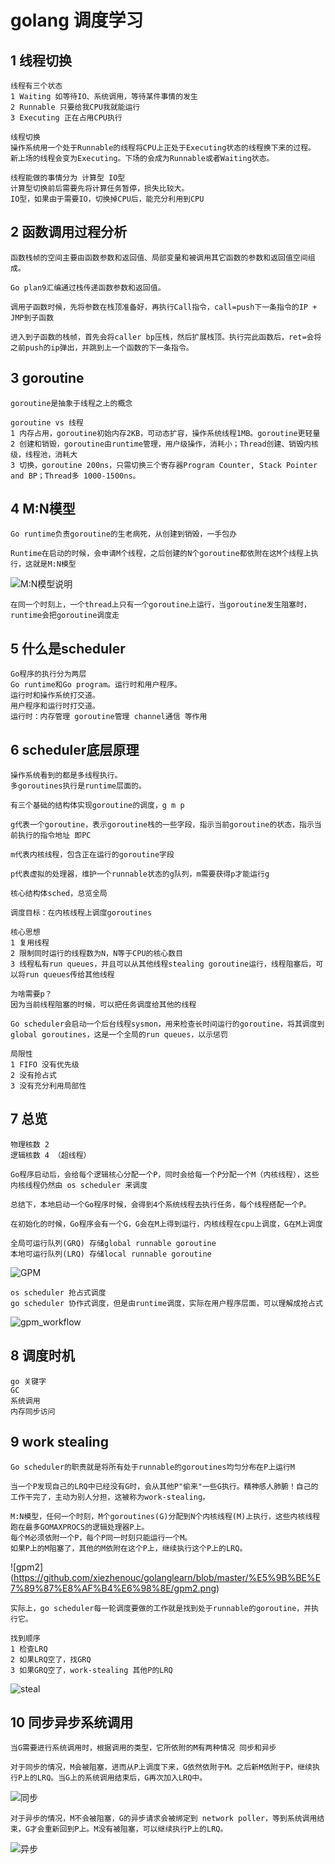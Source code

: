 # golang 调度学习

## 1 线程切换
```golang
线程有三个状态
1 Waiting 如等待IO、系统调用，等待某件事情的发生
2 Runnable 只要给我CPU我就能运行
3 Executing 正在占用CPU执行

线程切换
操作系统用一个处于Runnable的线程将CPU上正处于Executing状态的线程换下来的过程。
新上场的线程会变为Executing。下场的会成为Runnable或者Waiting状态。

线程能做的事情分为 计算型 IO型
计算型切换前后需要先将计算任务暂停，损失比较大。
IO型，如果由于需要IO，切换掉CPU后，能充分利用到CPU
```

## 2 函数调用过程分析
```
函数栈帧的空间主要由函数参数和返回值、局部变量和被调用其它函数的参数和返回值空间组成。

Go plan9汇编通过栈传递函数参数和返回值。

调用子函数时候，先将参数在栈顶准备好，再执行Call指令，call=push下一条指令的IP + JMP到子函数

进入到子函数的栈帧，首先会将caller bp压栈，然后扩展栈顶。执行完此函数后，ret=会将之前push的ip弹出，并跳到上一个函数的下一条指令。
```

## 3 goroutine
```
goroutine是抽象于线程之上的概念

goroutine vs 线程
1 内存占用，goroutine初始内存2KB，可动态扩容，操作系统线程1MB。goroutine更轻量
2 创建和销毁，goroutine由runtime管理，用户级操作，消耗小；Thread创建、销毁内核级，线程池，消耗大
3 切换，goroutine 200ns，只需切换三个寄存器Program Counter, Stack Pointer and BP；Thread多 1000-1500ns。
```

## 4 M:N模型
```
Go runtime负责goroutine的生老病死，从创建到销毁，一手包办

Runtime在启动的时候，会申请M个线程，之后创建的N个goroutine都依附在这M个线程上执行，这就是M:N模型
```

![M:N模型说明](https://github.com/xiezhenouc/golanglearn/blob/master/%E5%9B%BE%E7%89%87%E8%AF%B4%E6%98%8E/MN%E6%A8%A1%E5%9E%8B.png)

```
在同一个时刻上，一个thread上只有一个goroutine上运行，当goroutine发生阻塞时，runtime会把goroutine调度走
```

## 5 什么是scheduler
```
Go程序的执行分为两层
Go runtime和Go program。运行时和用户程序。
运行时和操作系统打交道。
用户程序和运行时打交道。
运行时：内存管理 goroutine管理 channel通信 等作用
```

## 6 scheduler底层原理
```
操作系统看到的都是多线程执行。
多goroutines执行是runtime层面的。

有三个基础的结构体实现goroutine的调度，g m p

g代表一个goroutine，表示goroutine栈的一些字段，指示当前goroutine的状态，指示当前执行的指令地址 即PC

m代表内核线程，包含正在运行的goroutine字段

p代表虚拟的处理器，维护一个runnable状态的g队列，m需要获得p才能运行g

核心结构体sched，总览全局

调度目标：在内核线程上调度goroutines

核心思想
1 复用线程
2 限制同时运行的线程数为N，N等于CPU的核心数目
3 线程私有run queues，并且可以从其他线程stealing goroutine运行，线程阻塞后，可以将run queues传给其他线程

为啥需要p？
因为当前线程阻塞的时候，可以把任务调度给其他的线程

Go scheduler会启动一个后台线程sysmon，用来检查长时间运行的goroutine，将其调度到global goroutines，这是一个全局的run queues，以示惩罚

局限性
1 FIFO 没有优先级
2 没有抢占式
3 没有充分利用局部性
```

## 7 总览
```
物理核数 2 
逻辑核数 4 （超线程）

Go程序启动后，会给每个逻辑核心分配一个P，同时会给每一个P分配一个M（内核线程），这些内核线程仍然由 os scheduler 来调度

总结下，本地启动一个Go程序时候，会得到4个系统线程去执行任务，每个线程搭配一个P。

在初始化的时候，Go程序会有一个G，G会在M上得到运行，内核线程在cpu上调度，G在M上调度

全局可运行队列(GRQ) 存储global runnable goroutine
本地可运行队列(LRQ) 存储local runnable goroutine
```

![GPM](https://github.com/xiezhenouc/golanglearn/blob/master/%E5%9B%BE%E7%89%87%E8%AF%B4%E6%98%8E/GPM.png)

```
os scheduler 抢占式调度
go scheduler 协作式调度，但是由runtime调度，实际在用户程序层面，可以理解成抢占式

```
![gpm_workflow](https://github.com/xiezhenouc/golanglearn/blob/master/%E5%9B%BE%E7%89%87%E8%AF%B4%E6%98%8E/gpm_workflow.png)


## 8 调度时机

```
go 关键字
GC
系统调用
内存同步访问
```

## 9 work stealing
```
Go scheduler的职责就是将所有处于runnable的goroutines均匀分布在P上运行M

当一个P发现自己的LRQ中已经没有G时，会从其他P"偷来"一些G执行。精神感人肺腑！自己的工作干完了，主动为别人分担，这被称为work-stealing。

M:N模型，任何一个时刻，M个goroutines(G)分配到N个内核线程(M)上执行，这些内核线程跑在最多GOMAXPROCS的逻辑处理器P上。
每个M必须依附一个P，每个P同一时刻只能运行一个M。
如果P上的M阻塞了，其他的M依附在这个P上，继续执行这个P上的LRQ。
```

![gpm2] (https://github.com/xiezhenouc/golanglearn/blob/master/%E5%9B%BE%E7%89%87%E8%AF%B4%E6%98%8E/gpm2.png)

```
实际上，go scheduler每一轮调度要做的工作就是找到处于runnable的goroutine，并执行它。

找到顺序
1 检查LRQ
2 如果LRQ空了，找GRQ
3 如果GRQ空了，work-stealing 其他P的LRQ
```
![steal](https://github.com/xiezhenouc/golanglearn/blob/master/%E5%9B%BE%E7%89%87%E8%AF%B4%E6%98%8E/steal.png)


## 10 同步异步系统调用
```
当G需要进行系统调用时，根据调用的类型，它所依附的M有两种情况 同步和异步

对于同步的情况，M会被阻塞，进而从P上调度下来，G依然依附于M。之后新M依附于P，继续执行P上的LRQ。当G上的系统调用结束后，G再次加入LRQ中。
```

![同步](https://github.com/xiezhenouc/golanglearn/blob/master/%E5%9B%BE%E7%89%87%E8%AF%B4%E6%98%8E/同步.png)

```
对于异步的情况，M不会被阻塞，G的异步请求会被绑定到 network poller，等到系统调用结束，G才会重新回到P上。M没有被阻塞，可以继续执行P上的LRQ。

```
![异步](https://github.com/xiezhenouc/golanglearn/blob/master/%E5%9B%BE%E7%89%87%E8%AF%B4%E6%98%8E/异步.png)

```


